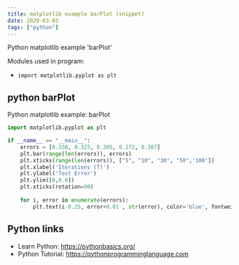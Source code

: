 ```yaml
---
title: matplotlib example barPlot (snippet)
date: 2020-03-03
tags: ["python"]
---
```

Python matplotlib example 'barPlot'


Modules used in program: 
* `import matplotlib.pyplot as plt`

## python barPlot

Python matplotlib example: barPlot

```python
import matplotlib.pyplot as plt

if __name__ == "__main__":
    errors = [0.338, 0.325, 0.305, 0.272, 0.267]
    plt.bar(range(len(errors)), errors)
    plt.xticks(range(len(errors)), ["5", "10", "30", "50",'100'])
    plt.xlabel('Iterations (T)')
    plt.ylabel('Test Error')
    plt.ylim([0,0.6])
    plt.xticks(rotation=90)
    
    for i, error in enumerate(errors):
        plt.text(i-0.25, error+0.01 , str(error), color='blue', fontweight='bold')

```

## Python links

- Learn Python: https://pythonbasics.org/
- Python Tutorial: https://pythonprogramminglanguage.com
